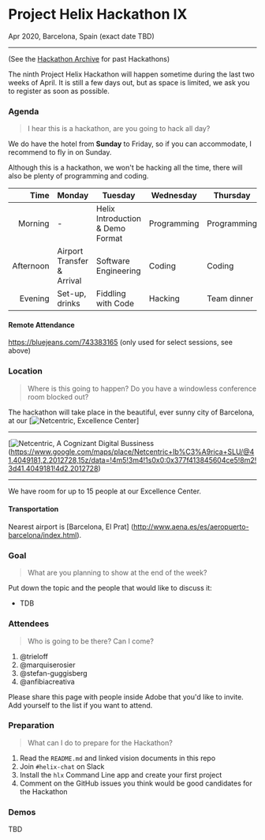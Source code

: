![]() <!-- TODO: add image URL -->

# Project Helix Hackathon IX
Apr 2020, Barcelona, Spain (exact date TBD)

---

(See the [Hackathon Archive](./README.md) for past Hackathons)

The ninth Project Helix Hackathon will happen sometime during the last two weeks of April. It is still a few days out, but as space is limited, we ask you to register as soon as possible.

### Agenda

> I hear this is a hackathon, are you going to hack all day?

We do have the hotel from **Sunday** to Friday, so if you can accommodate, I recommend to fly in on Sunday.

Although this is a hackathon, we won't be hacking all the time, there will also be plenty of programming and coding.

| Time      | Monday                     | Tuesday                          | Wednesday   | Thursday    | Friday                   |
| --------: | -------------------------- | -------------------------------- | ----------- | ----------- | ------------------------ |
|   Morning | -                          | Helix Introduction & Demo Format | Programming | Programming | Demos                    |
| Afternoon | Airport Transfer & Arrival | Software Engineering             | Coding      | Coding      | Team lunch and departure |
|   Evening | Set-up, drinks             | Fiddling with Code               | Hacking     | Team dinner | -                        |

#### Remote Attendance

https://bluejeans.com/743383165 (only used for select sessions, see above)

### Location

> Where is this going to happen? Do you have a windowless conference room blocked out?

The hackathon will take place in the beautiful, ever sunny city of Barcelona, at our [![Netcentric, Excellence Center](https://lh3.googleusercontent.com/Mnrj49VS22STnXdnqTajqpqCv7GTPaqPABSOVkQCLQDkbJqrMSHAQCJbM50Gc0X-pWsOCGX-iYnqwWMzIe9OQ3rku9FXcxIPmr351k0wjCZ3SLmIKHvTH-zVWxug83gu68aP6GPv3Q=w2400)] 

---

[![Netcentric, A Cognizant Digital Bussiness](https://lh3.googleusercontent.com/LgBN77tlA_Ao83v2Msinw8jgnHqa5BIXSNrAf_tVfbPxdLqcRAeD-bxMCY27Ph61St4rHxKbwuxAdnskMvlywt-KFubk-Rul-oFd7_RGVa6iAdxA23ZmsgGlEPldlGD6hoP0EyD7PA=w2400)(https://www.google.com/maps/place/Netcentric+Ib%C3%A9rica+SLU/@41.4049181,2.2012728,15z/data=!4m5!3m4!1s0x0:0x377f413845604ce5!8m2!3d41.4049181!4d2.2012728)

<!-- TODO: add image URL (in the first pair of round brackets) and maps URL (in the second pair of round brackets) above -->

---


We have room for up to 15 people at our Excellence Center.


#### Transportation

Nearest airport is [Barcelona, El Prat] (http://www.aena.es/es/aeropuerto-barcelona/index.html).

### Goal

> What are you planning to show at the end of the week?

Put down the topic and the people that would like to discuss it:

* TDB

### Attendees

> Who is going to be there? Can I come?

1. @trieloff
2. @marquiserosier
3. @stefan-guggisberg
4. @anfibiacreativa

Please share this page with people inside Adobe that you'd like to invite. Add yourself to the list if you want to attend.

### Preparation

> What can I do to prepare for the Hackathon?

1. Read the `README.md` and linked vision documents in this repo
2. Join `#helix-chat` on Slack
3. Install the `hlx` Command Line app and create your first project
4. Comment on the GitHub issues you think would be good candidates for the Hackathon

### Demos

TBD
